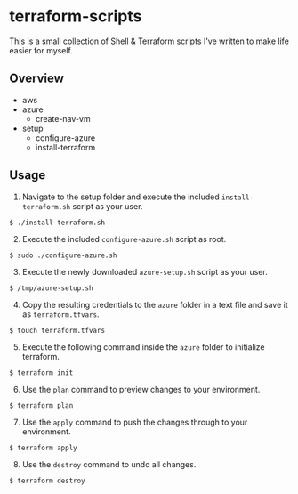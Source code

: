 # terraform-scripts
This is a small collection of Shell & Terraform scripts I've written to make life easier for myself.

## Overview

- aws
- azure
    - create-nav-vm
- setup
    - configure-azure
    - install-terraform

## Usage

1. Navigate to the setup folder and execute the included `install-terraform.sh` script as your user.
```
$ ./install-terraform.sh
```
2. Execute the included `configure-azure.sh` script as root.
```
$ sudo ./configure-azure.sh
```
3. Execute the newly downloaded `azure-setup.sh` script as your user.
```
$ /tmp/azure-setup.sh
```
4. Copy the resulting credentials to the `azure` folder in a text file and save it as `terraform.tfvars`.
```
$ touch terraform.tfvars
```
5. Execute the following command inside the `azure` folder to initialize terraform.
```
$ terraform init
```
6. Use the `plan` command to preview changes to your environment.
```
$ terraform plan
```
7. Use the `apply` command to push the changes through to your environment.
```
$ terraform apply
```
8. Use the `destroy` command to undo all changes.
```
$ terraform destroy
```
